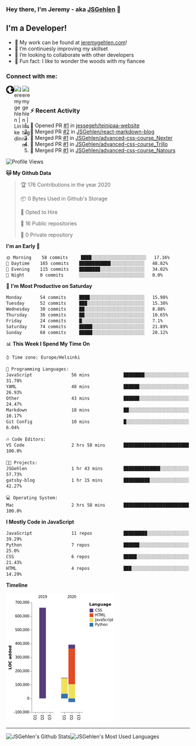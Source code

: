 ### Hey there, I'm Jeremy - aka [JSGehlen][website] 👋

## I'm a Developer! 
- 🔭  My work can be found at [jeremygehlen.com][website]!
- 🌱  I’m continuesly improving my skillset
- 👯  I’m looking to collaborate with other developers
- 🌲  Fun fact: I like to wonder the woods with my fiancee

### Connect with me:

[<img align="left" alt="jeremygehlen.com" width="22px" src="https://raw.githubusercontent.com/iconic/open-iconic/master/svg/globe.svg" />][website]
[<img align="left" alt="jeremygehlen | LinkedIn" width="22px" src="https://simpleicons.org/icons/linkedin.svg" />][linkedin]
[<img align="left" alt="jeremygehlen | Instagram" width="22px" src="https://simpleicons.org/icons/instagram.svg" />][instagram]

<br />
<br />


### ⚡️ Recent Activity

<!--START_SECTION:activity-->
1. 💪 Opened PR [#1](https://github.com//jessegeh/teinipaa-website/pull/1) in [jessegeh/teinipaa-website](https://github.com//jessegeh/teinipaa-website)
2. 🎉 Merged PR [#2](https://github.com//JSGehlen/react-markdown-blog/pull/2) in [JSGehlen/react-markdown-blog](https://github.com//JSGehlen/react-markdown-blog)
3. 🎉 Merged PR [#1](https://github.com//JSGehlen/advanced-css-course_Nexter/pull/1) in [JSGehlen/advanced-css-course_Nexter](https://github.com//JSGehlen/advanced-css-course_Nexter)
4. 🎉 Merged PR [#1](https://github.com//JSGehlen/advanced-css-course_Trillo/pull/1) in [JSGehlen/advanced-css-course_Trillo](https://github.com//JSGehlen/advanced-css-course_Trillo)
5. 🎉 Merged PR [#1](https://github.com//JSGehlen/advanced-css-course_Natours/pull/1) in [JSGehlen/advanced-css-course_Natours](https://github.com//JSGehlen/advanced-css-course_Natours)
<!--END_SECTION:activity-->

<!--START_SECTION:waka-->
![Profile Views](http://img.shields.io/badge/Profile%20Views-49-blue)

**🐱 My Github Data** 

> 🏆 176 Contributions in the year 2020
 > 
> 📦 0 Bytes Used in Github's Storage 
 > 
> 💼 Opted to Hire
 > 
> 📜 16 Public repositories
 > 
> 🔑 0 Private repository 
 > 
**I'm an Early 🐤** 

```text
🌞 Morning    58 commits     ████░░░░░░░░░░░░░░░░░░░░░   17.16% 
🌆 Daytime    165 commits    ████████████░░░░░░░░░░░░░   48.82% 
🌃 Evening    115 commits    ████████░░░░░░░░░░░░░░░░░   34.02% 
🌙 Night      0 commits      ░░░░░░░░░░░░░░░░░░░░░░░░░   0.0%

```
📅 **I'm Most Productive on Saturday** 

```text
Monday       54 commits     ████░░░░░░░░░░░░░░░░░░░░░   15.98% 
Tuesday      52 commits     ███░░░░░░░░░░░░░░░░░░░░░░   15.38% 
Wednesday    30 commits     ██░░░░░░░░░░░░░░░░░░░░░░░   8.88% 
Thursday     36 commits     ██░░░░░░░░░░░░░░░░░░░░░░░   10.65% 
Friday       24 commits     █░░░░░░░░░░░░░░░░░░░░░░░░   7.1% 
Saturday     74 commits     █████░░░░░░░░░░░░░░░░░░░░   21.89% 
Sunday       68 commits     █████░░░░░░░░░░░░░░░░░░░░   20.12%

```


📊 **This Week I Spend My Time On** 

```text
⌚︎ Time zone: Europe/Helsinki

💬 Programming Languages: 
JavaScript               56 mins             ████████░░░░░░░░░░░░░░░░░   31.78% 
YAML                     48 mins             ██████░░░░░░░░░░░░░░░░░░░   26.93% 
Other                    43 mins             ██████░░░░░░░░░░░░░░░░░░░   24.47% 
Markdown                 18 mins             ██░░░░░░░░░░░░░░░░░░░░░░░   10.17% 
Git Config               10 mins             █░░░░░░░░░░░░░░░░░░░░░░░░   6.04%

🔥 Code Editors: 
VS Code                  2 hrs 58 mins       █████████████████████████   100.0%

🐱‍💻 Projects: 
JSGehlen                 1 hr 43 mins        ██████████████░░░░░░░░░░░   57.73% 
gatsby-blog              1 hr 15 mins        ██████████░░░░░░░░░░░░░░░   42.27%

💻 Operating System: 
Mac                      2 hrs 58 mins       █████████████████████████   100.0%

```

**I Mostly Code in JavaScript** 

```text
JavaScript               11 repos            █████████░░░░░░░░░░░░░░░░   39.29% 
Python                   7 repos             ██████░░░░░░░░░░░░░░░░░░░   25.0% 
CSS                      6 repos             █████░░░░░░░░░░░░░░░░░░░░   21.43% 
HTML                     4 repos             ███░░░░░░░░░░░░░░░░░░░░░░   14.29%

```


**Timeline**

![Chart not found](https://github.com/JSGehlen/JSGehlen/blob/master/charts/bar_graph.png) 


<!--END_SECTION:waka-->

---

<a href="https://github.com/JSGehlen">
    <img align="left" alt="JSGehlen's Github Stats" src="https://github-readme-stats.vercel.app/api?username=jsgehlen&count_private=true&show_icons=true&hide_border=true" />
</a>
<a href="https://github.com/JSGehlen">
    <img align="left" alt="JSGehlen's Most Used Languages" src="https://github-readme-stats.vercel.app/api/top-langs/?username=JSGehlen&layout=compact" />
</a>


[website]: https://jeremygehlen.com
[instagram]: https://www.instagram.com/jeremygehlen/
[linkedin]: https://www.linkedin.com/in/jeremy-gehlen/
